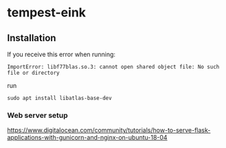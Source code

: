 # tempest-eink

## Installation

If you receive this error when running:

    ImportError: libf77blas.so.3: cannot open shared object file: No such file or directory

run

    sudo apt install libatlas-base-dev


### Web server setup

https://www.digitalocean.com/community/tutorials/how-to-serve-flask-applications-with-gunicorn-and-nginx-on-ubuntu-18-04

